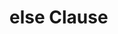 
<!-- for loop -->
<!-- while loop -->
<!-- try-exept-else -->
<!-- try-except-else -->

# else Clause

